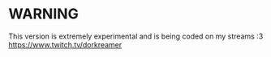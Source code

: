 # WARNING
This version is extremely experimental and is being coded on my streams :3
https://www.twitch.tv/dorkreamer
